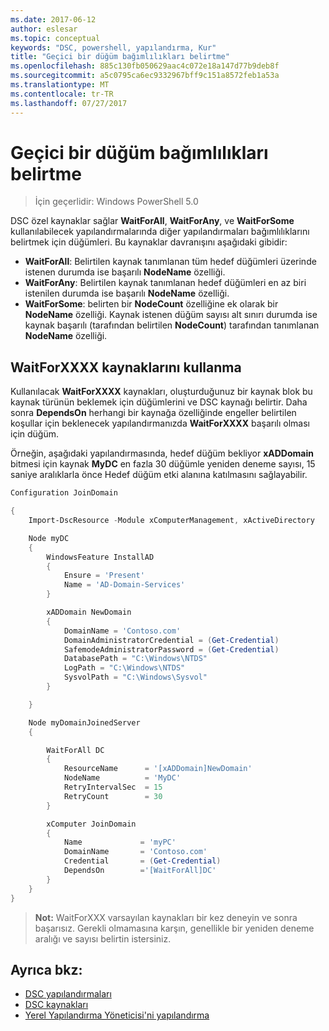 ```yaml
---
ms.date: 2017-06-12
author: eslesar
ms.topic: conceptual
keywords: "DSC, powershell, yapılandırma, Kur"
title: "Geçici bir düğüm bağımlılıkları belirtme"
ms.openlocfilehash: 885c130fb050629aac4c072e18a147d77b9deb8f
ms.sourcegitcommit: a5c0795ca6ec9332967bff9c151a8572feb1a53a
ms.translationtype: MT
ms.contentlocale: tr-TR
ms.lasthandoff: 07/27/2017
---
```

# <a name="specifying-cross-node-dependencies"></a>Geçici bir düğüm bağımlılıkları belirtme

> İçin geçerlidir: Windows PowerShell 5.0

DSC özel kaynaklar sağlar **WaitForAll**, **WaitForAny**, ve **WaitForSome** kullanılabilecek yapılandırmalarında diğer yapılandırmaları bağımlılıklarını belirtmek için düğümleri. Bu kaynaklar davranışını aşağıdaki gibidir:

* **WaitForAll**: Belirtilen kaynak tanımlanan tüm hedef düğümleri üzerinde istenen durumda ise başarılı **NodeName** özelliği.
* **WaitForAny**: Belirtilen kaynak tanımlanan hedef düğümleri en az biri istenilen durumda ise başarılı **NodeName** özelliği.
* **WaitForSome**: belirten bir **NodeCount** özelliğine ek olarak bir **NodeName** özelliği. Kaynak istenen düğüm sayısı alt sınırı durumda ise kaynak başarılı (tarafından belirtilen **NodeCount**) tarafından tanımlanan **NodeName** özelliği. 

## <a name="using-waitforxxxx-resources"></a>WaitForXXXX kaynaklarını kullanma

Kullanılacak **WaitForXXXX** kaynakları, oluşturduğunuz bir kaynak blok bu kaynak türünün beklemek için düğümlerini ve DSC kaynağı belirtir. Daha sonra **DependsOn** herhangi bir kaynağa özelliğinde engeller belirtilen koşullar için beklenecek yapılandırmanızda **WaitForXXXX** başarılı olması için düğüm.

Örneğin, aşağıdaki yapılandırmasında, hedef düğüm bekliyor **xADDomain** bitmesi için kaynak **MyDC** en fazla 30 düğümle yeniden deneme sayısı, 15 saniye aralıklarla önce Hedef düğüm etki alanına katılmasını sağlayabilir.

```powershell
Configuration JoinDomain

{
    Import-DscResource -Module xComputerManagement, xActiveDirectory

    Node myDC
    {
        WindowsFeature InstallAD
        {
            Ensure = 'Present' 
            Name = 'AD-Domain-Services' 
        }

        xADDomain NewDomain 
        { 
            DomainName = 'Contoso.com'            
            DomainAdministratorCredential = (Get-Credential)
            SafemodeAdministratorPassword = (Get-Credential)
            DatabasePath = "C:\Windows\NTDS"
            LogPath = "C:\Windows\NTDS"
            SysvolPath = "C:\Windows\Sysvol"
        }

    }

    Node myDomainJoinedServer
    {

        WaitForAll DC
        {
            ResourceName      = '[xADDomain]NewDomain'
            NodeName          = 'MyDC'
            RetryIntervalSec  = 15
            RetryCount        = 30
        }

        xComputer JoinDomain
        {
            Name             = 'myPC'
            DomainName       = 'Contoso.com'
            Credential       = (Get-Credential)
            DependsOn        ='[WaitForAll]DC'
        }
    }
}
```

>**Not:** WaitForXXX varsayılan kaynakları bir kez deneyin ve sonra başarısız. Gerekli olmamasına karşın, genellikle bir yeniden deneme aralığı ve sayısı belirtin istersiniz.

## <a name="see-also"></a>Ayrıca bkz:
* [DSC yapılandırmaları](configurations.md)
* [DSC kaynakları](resources.md)
* [Yerel Yapılandırma Yöneticisi'ni yapılandırma](metaConfig.md)

